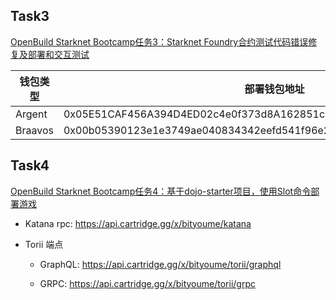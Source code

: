 ## Task3

[OpenBuild Starknet Bootcamp任务3：Starknet Foundry合约测试代码错误修复及部署和交互测试](https://github.com/bityoume/StarknetBootcamp/blob/main/homework/bityoume/Task3/OpenBuild%20Starknet%20Bootcamp%E4%BB%BB%E5%8A%A13%EF%BC%9AStarknet%20Foundry%E5%90%88%E7%BA%A6%E6%B5%8B%E8%AF%95%E4%BB%A3%E7%A0%81%E9%94%99%E8%AF%AF%E4%BF%AE%E5%A4%8D%E5%8F%8A%E9%83%A8%E7%BD%B2%E5%92%8C%E4%BA%A4%E4%BA%92%E6%B5%8B%E8%AF%95.md)


| 钱包类型 | 部署钱包地址                                                 | 部署合约地址                                                 | 部署合约代码                                                 |
| -------- | ------------------------------------------------------------ | ------------------------------------------------------------ | ------------------------------------------------------------ |
| Argent   | 0x05E51CAF456A394D4ED02c4e0f373d8A162851c492d382F74822b10AaD11300d | 0x064144d7d422e06a5587e3bf6e3dffedee57f2010937a9645aaf7aab76c97105 | [ownable_contract_snfoundry](https://github.com/bityoume/OpenBuildStarknet/tree/main/ownable_contract_snfoundry) |
| Braavos  | 0x00b05390123e1e3749ae040834342eefd541f96e210b50f4ff6de8e8dd37b08d | 0x01d6c6da546bd75cea9f2c1ecbb2cb8c16fb464515f5fadfbba44fb73c66ed33 | [Ownable components](https://github.com/gianalarcon/ownable-components) |



## Task4

[OpenBuild Starknet Bootcamp任务4：基于dojo-starter项目，使用Slot命令部署游戏](https://learnblockchain.cn/article/7219)

- Katana rpc: https://api.cartridge.gg/x/bityoume/katana

- Torii 端点

  - GraphQL: https://api.cartridge.gg/x/bityoume/torii/graphql

  - GRPC:  https://api.cartridge.gg/x/bityoume/torii/grpc